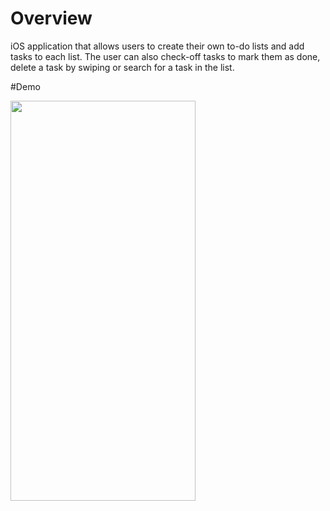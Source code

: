 # Overview
iOS application that allows users to create their own to-do lists and add tasks to each list. The user can also check-off tasks to mark them as done, delete a task by swiping or search for a task in the list.

#Demo

<img src="https://user-images.githubusercontent.com/90746623/181342006-ccc13912-ef0c-4d86-8463-6fd7d6e359cb.gif" width="296" height="640"/>
